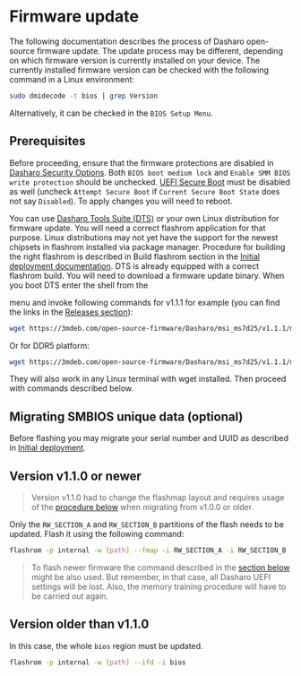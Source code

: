 # Firmware update

The following documentation describes the process of Dasharo open-source
firmware update. The update process may be different, depending on which
firmware version is currently installed on your device. The currently installed
firmware version can be checked with the following command in a Linux
environment:

```bash
sudo dmidecode -t bios | grep Version
```

Alternatively, it can be checked in the `BIOS Setup Menu`.

## Prerequisites

Before proceeding, ensure that the firmware protections are disabled in
[Dasharo Security Options](../..//dasharo-menu-docs/dasharo-system-features.md).
Both `BIOS boot medium lock` and `Enable SMM BIOS write protection` should be
unchecked. [UEFI Secure Boot](../../dasharo-menu-docs/device-manager.md#secure-boot-configuration)
must be disabled as well (uncheck `Attempt Secure Boot` if
`Current Secure Boot State` does not say `Disabled`). To apply changes you will
need to reboot.

You can use [Dasharo Tools Suite (DTS)](../../dasharo-tools-suite/releases.md)
or your own Linux distribution for firmware update. You will need a correct
flashrom application for that purpose. Linux distributions may not yet have the
support for the newest chipsets in flashrom installed via package manager.
Procedure for building the right flashrom is described in Build flashrom
section in the [Initial deployment documentation](initial-deployment.md#initial-deployment-manually).
DTS is already equipped with a correct flashrom build. You will need to
download a firmware update binary. When you boot DTS enter the shell from the

menu and invoke following commands for v1.1.1 for example (you can find the
links in the [Releases section](releases.md)):

```bash
wget https://3mdeb.com/open-source-firmware/Dasharo/msi_ms7d25/v1.1.1/msi_ms7d25_v1.1.1_ddr4.rom
```

Or for DDR5 platform:

```bash
wget https://3mdeb.com/open-source-firmware/Dasharo/msi_ms7d25/v1.1.1/msi_ms7d25_v1.1.1_ddr5.rom
```

They will also work in any Linux terminal with wget installed. Then proceed
with commands described below.

## Migrating SMBIOS unique data (optional)

Before flashing you may migrate your serial number and UUID as
described in [Initial deployment](initial-deployment.md#migrating-smbios-unique-data).

## Version v1.1.0 or newer

> Version v1.1.0 had to change the flashmap layout and requires usage of the
> [procedure below](#version-older-than-v110) when migrating from v1.0.0 or
> older.

Only the `RW_SECTION_A` and `RW_SECTION_B` partitions of the flash needs to be
updated. Flash it using the following command:

```bash
flashrom -p internal -w [path] --fmap -i RW_SECTION_A -i RW_SECTION_B
```

> To flash newer firmware the command described in the
[section below](#version-older-than-v110) might be also used. But remember,
in that case, all Dasharo UEFI settings will be lost. Also, the memory training
procedure will have to be carried out again.

## Version older than v1.1.0

In this case, the whole `bios` region must be updated.

```bash
flashrom -p internal -w [path] --ifd -i bios
```
